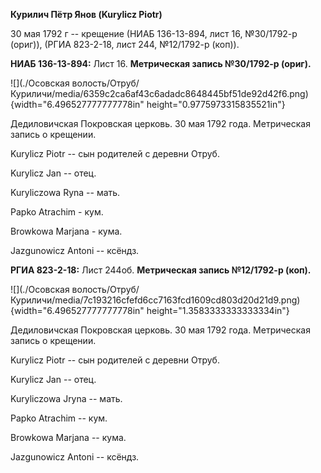 **Курилич Пётр Янов (Kurylicz Piotr)**

30 мая 1792 г -- крещение (НИАБ 136-13-894, лист 16, №30/1792-р (ориг)),
(РГИА 823-2-18, лист 244, №12/1792-р (коп)).

**НИАБ 136-13-894:** Лист 16. **Метрическая запись №30/1792-р (ориг).**

![](./Осовская волость/Отруб/Куриличи/media/6359c2ca6af43c6adadc8648445bf51de92d42f6.png){width="6.496527777777778in"
height="0.9775973315835521in"}

Дедиловичская Покровская церковь. 30 мая 1792 года. Метрическая запись о
крещении.

Kurylicz Piotr -- сын родителей с деревни Отруб.

Kurylicz Jan -- отец.

Kuryliczowa Ryna -- мать.

Papko Atrachim - кум.

Browkowa Marjana - кума.

Jazgunowicz Antoni -- ксёндз.

**РГИА 823-2-18:** Лист 244об. **Метрическая запись №12/1792-р (коп).**

![](./Осовская волость/Отруб/Куриличи/media/7c193216cfefd6cc7163fcd1609cd803d20d21d9.png){width="6.496527777777778in"
height="1.3583333333333334in"}

Дедиловичская Покровская церковь. 30 мая 1792 года. Метрическая запись о
крещении.

Kurylicz Piotr -- сын родителей с деревни Отруб.

Kurylicz Jan -- отец.

Kuryliczowa Jryna -- мать.

Papko Atrachim -- кум.

Browkowa Marjana -- кума.

Jazgunowicz Antoni -- ксёндз.
